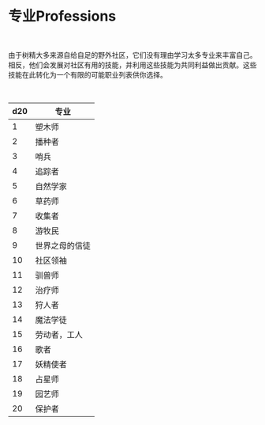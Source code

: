 # 专业Professions

 

由于树精大多来源自给自足的野外社区，它们没有理由学习太多专业来丰富自己。相反，他们会发展对社区有用的技能，并利用这些技能为共同利益做出贡献。这些技能在此转化为一个有限的可能职业列表供你选择。

 

<table>
<thead>
<tr class="header">
<th>d20</th>
<th>专业</th>
</tr>
</thead>
<tbody>
<tr class="odd">
<td>1</td>
<td>塑木师</td>
</tr>
<tr class="even">
<td>2</td>
<td>播种者</td>
</tr>
<tr class="odd">
<td>3</td>
<td>哨兵</td>
</tr>
<tr class="even">
<td>4</td>
<td>追踪者</td>
</tr>
<tr class="odd">
<td>5</td>
<td>自然学家</td>
</tr>
<tr class="even">
<td>6</td>
<td>草药师</td>
</tr>
<tr class="odd">
<td>7</td>
<td>收集者</td>
</tr>
<tr class="even">
<td>8</td>
<td>游牧民</td>
</tr>
<tr class="odd">
<td>9</td>
<td>世界之母的信徒</td>
</tr>
<tr class="even">
<td>10</td>
<td>社区领袖</td>
</tr>
<tr class="odd">
<td>11</td>
<td>驯兽师</td>
</tr>
<tr class="even">
<td>12</td>
<td>治疗师</td>
</tr>
<tr class="odd">
<td>13</td>
<td>狩人者</td>
</tr>
<tr class="even">
<td>14</td>
<td>魔法学徒</td>
</tr>
<tr class="odd">
<td>15</td>
<td>劳动者，工人</td>
</tr>
<tr class="even">
<td>16</td>
<td>歌者</td>
</tr>
<tr class="odd">
<td>17</td>
<td>妖精使者</td>
</tr>
<tr class="even">
<td>18</td>
<td>占星师</td>
</tr>
<tr class="odd">
<td>19</td>
<td>园艺师</td>
</tr>
<tr class="even">
<td>20</td>
<td>保护者</td>
</tr>
</tbody>
</table>
